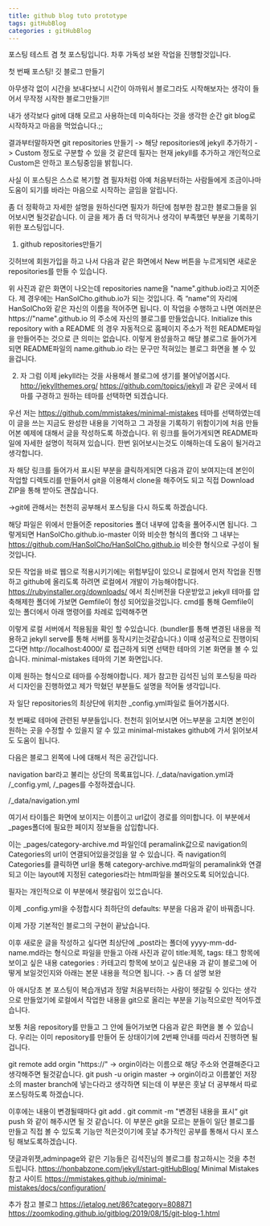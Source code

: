 ```yaml
---
title: github blog tuto prototype
tags: gitHubBlog
categories : gitHubBlog
---
```


포스팅 테스트 겸 첫 포스팅입니다. 차후 가독성 보완 작업을 진행할것입니다.

첫 번째 포스팅! 깃 블로그 만들기

아무생각 없이 시간을 보내다보니 시간이 아까워서 블로그라도 시작해보자는 생각이 들어서 무작정 시작한 블로그만들기!!

내가 생각보다 git에 대해 모르고 사용하는데 미숙하다는 것을 생각한 순간 git blog로 시작하자고 마음을 먹었습니다.;;

결과부터말하자면 git repositories 만들기 -> 해당 repositories에 jekyll 추가하기 -> Custom
정도로 구분할 수 있을 것 같은데 필자는 현재 jekyll를 추가하고 개인적으로 Custom은 안하고 포스팅중임을 밝힙니다.

사실 이 포스팅은 스스로 복기할 겸 필자처럼 아예 처음부터하는 사람들에게 조금이나마 도움이 되기를 바라는 마음으로 시작하는 글임을 알립니다.

좀 더 정확하고 자세한 설명을 원하신다면 필자가 하단에 첨부한 참고한 블로그들을 읽어보시면 될것같습니다. 이 글을 제가 좀 더 막히거나 생각이 부족했던 부분을 기록하기 위한 포스팅입니다.


1. github repositories만들기

깃허브에 회원가입을 하고 나서 다음과 같은 화면에서 New 버튼을 누르게되면 새로운 repositories를 만들 수 있습니다.

위 사진과 같은 화면이 나오는데 repositories name을 "name".github.io라고 지어준다. 제 경우에는 HanSolCho.github.io가 되는 것입니다. 즉 “name"의 자리에 HanSolCho와 같은 자신의 이름을 적어주면 됩니다. 이 작업을 수행하고 나면 여러분은 https://"name".github.io 의 주소에 자신의 블로그를 만들었습니다.
Initialize this repository with a README 의 경우 자동적으로 홈페이지 주소가 적힌 README파일을 만들어주는 것으로 큰 의미는 없습니다.
이렇게 완성을하고 해당 블로그로 들어가게되면 README파일의 name.github.io 라는 문구만 적혀있는 블로그 화면을 볼 수 있을겁니다.

2. 자 그럼 이제 jekyll라는 것을 사용해서 블로그에 생기를 불어넣어봅시다.
http://jekyllthemes.org/
https://github.com/topics/jekyll
과 같은 곳에서 테마를 구경하고 원하는 테마를 선택하면 되겠습니다.

우선 저는 https://github.com/mmistakes/minimal-mistakes 테마를 선택하였는데 이 글을 쓰는 지금도 완성한 내용을 기억하고 그 과정을 기록하기 위함이기에 처음 만들어본 예제에 대해서 글을 작성하도록 하겠습니다.
위 링크를 들어가게되면 README파일에 자세한 설명이 적혀져 있습니다. 한번 읽어보시는것도 이해하는데 도움이 될거라고 생각합니다.



자 해당 링크를 들어가서 표시된 부분을 클릭하게되면 다음과 같이 보여지는데 본인이 작업할 디렉토리를 만들어서 git을 이용해서 clone을 해주어도 되고 직접 Download ZIP을 통해 받아도 괜찮습니다.

->git에 관해서는 천천히 공부해서 포스팅을 다시 하도록 하겠습니다.

해당 파일은 위에서 만들어준 repositories  폴더 내부에 압축을 풀어주시면 됩니다.
그렇게되면 HanSolCho.github.io-master 이와 비슷한 형식의 폴더와 그 내부는  
https://github.com/HanSolCho/HanSolCho.github.io 비슷한 형식으로 구성이 될것입니다.

모든 작업을 바로 웹으로 적용시키기에는 위험부담이 있으니 로컬에서 먼저 작업을 진행하고 github에 올리도록 하려면 로컬에서 개발이 가능해야합니다.
https://rubyinstaller.org/downloads/ 에서 최신버전을 다운받았고 jekyll 테마를 압축해제한 폴더에 가보면 Gemfile이 형성 되어있을것입니다.
cmd를 통해 Gemfile이 있는 폴더에서 아래 명령어를 차례로 입력해주면



이렇게 로컬 서버에서 적용됨을 확인 할 수있습니다.
(bundler를 통해 변경된 내용을 적용하고 jekyll serve를 통해 서버를 동작시키는것같습니다.)
이때 성공적으로 진행이되ᄋᅠᆻ다면  http://localhost:4000/ 로 접근하게 되면 선택한 테마의 기본 화면을 볼 수 있습니다.
minimal-mistakes 테마의 기본 화면입니다.


이제 원하는 형식으로 테마를 수정해야합니다.
제가 참고한 김석진 님의 포스팅을 따라서 디자인을 진행하였고 제가 막혔던 부분들도 설명을 적어둘 생각입니다.

자 일단 repositories의 최상단에 위치한 _config.yml파일로 들어가봅시다.

첫 번째로 테마에 관련된 부분들입니다.
천천히 읽어보시면 어느부분을 고치면 본인이 원하는 곳을 수정할 수 있을지 알 수 있고
minimal-mistakes github에 가서 읽어보셔도 도움이 됩니다.

다음은 블로그 왼쪽에 나에 대해서 적은 공간입니다.


navigation bar라고 불리는 상단의 목록표입니다.
/_data/navigation.yml과 /_config.yml, /_pages를 수정하겠습니다.


/_data/navigation.yml

여기서 타이틀은 화면에 보이지는 이름이고 url값이 경로를 의미합니다. 이 부분에서 _pages폴더에 필요한 페이지 정보들을 삽입합니다.

이는 _pages/category-archive.md 파일인데 peramalink값으로 navigation의 Categories의 url이 연결되어있을것임을 알 수 있습니다. 즉 navigation의 Categories를 클릭하면 url을 통해 category-archive.md파일의 peramalink와 연결되고 이는 layout에 지정된 categories라는 html파일을 불러오도록 되어있습니다.

필자는 개인적으로 이 부분에서 헷갈림이 있ᄋᅠᆻ습니다.

이제 _config.yml을 수정합시다
최하단의 defaults: 부분을 다음과 같이 바꿔줍니다.

이제 가장 기본적인 블로그의 구현이 끝났습니다.

이후 새로운 글을 작성하고 싶다면 최상단에 _post라는 폴더에 yyyy-mm-dd-name.md라는 형식으로 파일을 만들고 아래 사진과 같이 title:제목, tags: 태그 항목에 보이고 싶은 내용 categories : 카테고리 항목에 보이고 싶은내용 과 같이 블로그에 어떻게 보일것인지와 아래는 본문 내용을 적으면 됩니다.  -> 좀 더 설명 보완


아 애시당초 본 포스팅이 복습개념과 정말 처음부터하는 사람이 헷갈릴 수 있다는 생각으로 만들었기에 로컬에서 작업한 내용을 git으로 올리는 부분을 기능적으로만 적어두겠습니다.

보통 처음 repository를 만들고 그 안에 들어가보면 다음과 같은 화면을 볼 수 있습니다.
우리는 이미 repository를 만들어 둔 상태이기에 2번째 안내를 따라서 진행하면 될겁니다.

git remote add orgin "https://" -> orgin이라는 이름으로 해당 주소와 연결해준다고 생각해주면 될것같습니다.
git push -u origin master -> orgin이라고 이름붙인 저장소의 master branch에 넣는다라고 생각하면 되는데 이 부분은 훗날 더 공부해서 따로 포스팅하도록 하겠습니다.

이후에는 내용이 변경될때마다
git add .
git commit -m "변경된 내용을 표시“
git push
와 같이 해주시면 될 것 같습니다. 이 부분은 git을 모르는 분들이 일단 블로그를 만들고 직접 볼 수 있도록 기능만 적은것이기에 훗날 추가적인 공부를 통해서 다시 포스팅 해보도록하겠습니다.




댓글과위젯,adminpage와 같은 기능들은 김석진님의 블로그를 참고하시는 것을 추천드립니다.
https://honbabzone.com/jekyll/start-gitHubBlog/
Minimal Mistakes 참고 사이트
https://mmistakes.github.io/minimal-mistakes/docs/configuration/

추가 참고 블로그
https://jetalog.net/86?category=808871
https://zoomkoding.github.io/gitblog/2019/08/15/git-blog-1.html
